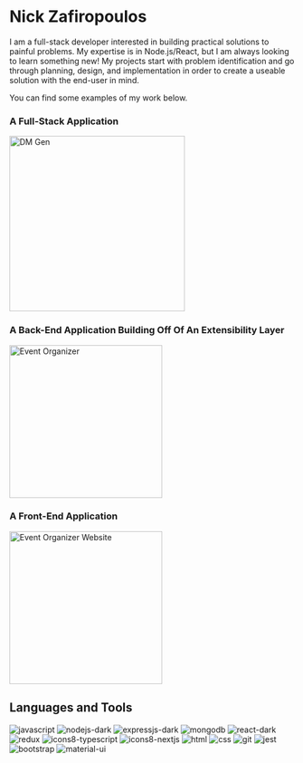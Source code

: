 # Nick Zafiropoulos

I am a full-stack developer interested in building practical solutions to painful problems. My expertise is in Node.js/React, but I am always looking to learn something new! My projects start with problem identification and go through planning, design, and implementation in order to create a useable solution with the end-user in mind.

You can find some examples of my work below.

### A Full-Stack Application
<a href="https://github.com/Nick-Zafiropoulos/dm-gen">
    <img width='310px' alt="DM Gen" title="DM Gen" src="https://custom-icon-badges.demolab.com/badge/-DM%20Gen:%20A%20DND%20Generative%20Tool-teal?style=for-the-badge&logoColor=white&logo=repo"/></a>
<br>

### A Back-End Application Building Off Of An Extensibility Layer

<a href="https://github.com/Nick-Zafiropoulos/discord-event-organizer">
    <img width='270px' alt="Event Organizer" title="Event Organizer Application" src="https://custom-icon-badges.demolab.com/badge/-Discord%20Event%20Organizer-blue?style=for-the-badge&logoColor=white&logo=repo"/></a>

### A Front-End Application

<a href="https://github.com/Nick-Zafiropoulos/event-organizer-site">
    <img width='270px' alt="Event Organizer Website" title="Event Organizer Website" src="https://custom-icon-badges.demolab.com/badge/-Event%20Organizer%20Website-purple?style=for-the-badge&logoColor=white&logo=repo"/></a>
    
## Languages and Tools

![javascript](https://user-images.githubusercontent.com/102330367/221290588-1ac76a5e-a1ef-4008-b494-ed3d2a1700f6.svg)
![nodejs-dark](https://user-images.githubusercontent.com/102330367/221290680-7a735c9a-e52f-469a-ba8c-83dd3b8079f2.svg)
![expressjs-dark](https://user-images.githubusercontent.com/102330367/221290897-71ce897a-994c-4648-8e46-20980ea03952.svg)
![mongodb](https://user-images.githubusercontent.com/102330367/221290905-4681b961-a6bb-4418-aa0a-d9e99da9659a.svg)
![react-dark](https://user-images.githubusercontent.com/102330367/221290916-6d91e457-3086-4a56-b161-d83c7d2536c3.svg)
![redux](https://user-images.githubusercontent.com/102330367/221290923-061d34f5-c4c9-4759-a64c-fc5d947fdef2.svg)
![icons8-typescript](https://github.com/Nick-Zafiropoulos/Nick-Zafiropoulos/assets/102330367/d5c1f65c-192f-487a-a7a6-70aeebb4497b)
![icons8-nextjs](https://github.com/Nick-Zafiropoulos/Nick-Zafiropoulos/assets/102330367/1964aa77-3be2-4ca7-a5f1-f993e2018f7f)
![html](https://user-images.githubusercontent.com/102330367/221290935-b9645ebc-4c1c-4975-bff7-81e677190082.svg)
![css](https://user-images.githubusercontent.com/102330367/221290945-3a601c4f-4008-4954-b0e5-d282f02f201f.svg)
![git](https://user-images.githubusercontent.com/102330367/221301681-4c71ef2a-4496-41e5-a672-4002166e1ce8.svg)
![jest](https://user-images.githubusercontent.com/102330367/221700668-1bb13b2c-a34f-43ee-ab34-3cb83d9812ba.svg)
![bootstrap](https://user-images.githubusercontent.com/102330367/221302047-91de0c7d-0ecd-4715-8886-08037ee6a292.svg)
![material-ui](https://user-images.githubusercontent.com/102330367/221302036-b5b8033d-486f-468a-ad87-7f099d081ccc.svg)



